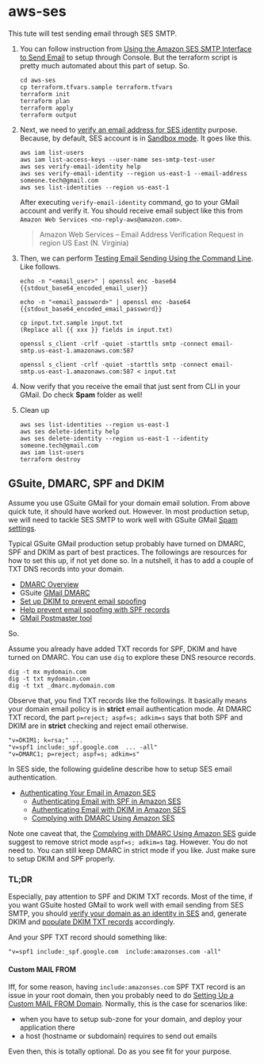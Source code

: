 # aws-ses

This tute will test sending email through SES SMTP.


1. You can follow instruction from [Using the Amazon SES SMTP Interface to Send Email](https://docs.aws.amazon.com/ses/latest/DeveloperGuide/send-email-smtp.html) to setup through Console. But the terraform script is pretty much automated about this part of setup. So.

    ```
    cd aws-ses
    cp terraform.tfvars.sample terraform.tfvars
    terraform init
    terraform plan
    terraform apply
    terraform output
    ```

2. Next, we need to [verify an email address for SES identity](https://docs.aws.amazon.com/ses/latest/DeveloperGuide/verify-email-addresses-procedure.html) purpose. Because, by default, SES account is in [Sandbox mode](https://docs.aws.amazon.com/ses/latest/DeveloperGuide/request-production-access.html). It goes like this.

    ```
    aws iam list-users
    aws iam list-access-keys --user-name ses-smtp-test-user
    aws ses verify-email-identity help
    aws ses verify-email-identity --region us-east-1 --email-address someone.tech@gmail.com
    aws ses list-identities --region us-east-1
    ``` 
   After executing `verify-email-identity` command, go to your GMail account and verify it. You should receive email subject like this from `Amazon Web Services <no-reply-aws@amazon.com>`.
   > Amazon Web Services – Email Address Verification Request in region US East (N. Virginia)

3. Then, we can perform [Testing Email Sending Using the Command Line](https://docs.aws.amazon.com/ses/latest/DeveloperGuide/send-email-smtp-client-command-line.html). Like follows.

    ```
    echo -n "<email_user>" | openssl enc -base64
    {{stdout_base64_encoded_email_user}}
    
    echo -n "<email_password>" | openssl enc -base64
    {{stdout_base64_encoded_email_password}}
    
    cp input.txt.sample input.txt
    (Replace all {{ xxx }} fields in input.txt)
    
    openssl s_client -crlf -quiet -starttls smtp -connect email-smtp.us-east-1.amazonaws.com:587
    
    openssl s_client -crlf -quiet -starttls smtp -connect email-smtp.us-east-1.amazonaws.com:587 < input.txt
    ```

4. Now verify that you receive the email that just sent from CLI in your GMail. Do check **Spam** folder as well!

5. Clean up

    ```
    aws ses list-identities --region us-east-1
    aws ses delete-identity help
    aws ses delete-identity --region us-east-1 --identity someone.tech@gmail.com
    aws iam list-users
    terraform destroy
    ```

## GSuite, DMARC, SPF and DKIM

Assume you use GSuite GMail for your domain email solution. From above quick tute, it should have worked out. However. In most production setup, we will need to tackle SES SMTP to work well with GSuite GMail [Spam settings](https://support.google.com/a/topic/2683828).

Typical GSuite GMail production setup probably have turned on DMARC, SPF and DKIM as part of best practices. The followings are resources for how to set this up, if not yet done so. In a nutshell, it has to add a couple of TXT DNS records into your domain.
- [DMARC Overview](https://dmarc.org/overview/)
- GSuite [GMail DMARC](https://support.google.com/a/answer/2466580)
- [Set up DKIM to prevent email spoofing](https://support.google.com/a/answer/174124)
- [Help prevent email spoofing with SPF records](https://support.google.com/a/answer/33786)
- [GMail Postmaster tool](https://gmail.com/postmaster/)

So. 

Assume you already have added TXT records for SPF, DKIM and have turned on DMARC. You can use `dig` to explore these DNS resource records.
```
dig -t mx mydomain.com
dig -t txt mydomain.com
dig -t txt _dmarc.mydomain.com
```

Observe that, you find TXT records like the followings. It basically means your domain email policy is in **strict** email authentication mode. At DMARC TXT record, the part `p=reject; aspf=s; adkim=s` says that both SPF and DKIM are in **strict** checking and reject email otherwise.
```
"v=DKIM1; k=rsa;" ... 
"v=spf1 include:_spf.google.com  ... -all"
"v=DMARC1; p=reject; aspf=s; adkim=s"
```

In SES side, the following guideline describe how to setup SES email authentication.

- [Authenticating Your Email in Amazon SES](https://docs.aws.amazon.com/ses/latest/DeveloperGuide/authentication.html)
    - [Authenticating Email with SPF in Amazon SES](https://docs.aws.amazon.com/ses/latest/DeveloperGuide/spf.html)
    - [Authenticating Email with DKIM in Amazon SES](https://docs.aws.amazon.com/ses/latest/DeveloperGuide/dkim.html)
    - [Complying with DMARC Using Amazon SES](https://docs.aws.amazon.com/ses/latest/DeveloperGuide/dmarc.html)

Note one caveat that, the [Complying with DMARC Using Amazon SES](https://docs.aws.amazon.com/ses/latest/DeveloperGuide/dmarc.html) guide suggest to remove strict mode `aspf=s; adkim=s` tag. However. You do not need to. You can still keep DMARC in strict mode if you like. Just make sure to setup DKIM and SPF properly.

### TL;DR

Especially, pay attention to SPF and DKIM TXT records. Most of the time, if you want GSuite hosted GMail to work well with email sending from SES SMTP, you should [verify your domain as an identity in SES](https://docs.aws.amazon.com/ses/latest/DeveloperGuide/verify-domain-procedure.html) and, generate DKIM and [populate DKIM TXT records](https://docs.aws.amazon.com/ses/latest/DeveloperGuide/easy-dkim-setup-domain.html) accordingly.

And your SPF TXT record should something like:

```
"v=spf1 include:_spf.google.com  include:amazonses.com -all"
```

#### Custom MAIL FROM

Iff, for some reason, having `include:amazonses.com` SPF TXT record is an issue in your root domain, then you probably need to do  [Setting Up a Custom MAIL FROM Domain](https://docs.aws.amazon.com/ses/latest/DeveloperGuide/mail-from.html). Normally, this is the case for scenarios like:
- when you have to setup sub-zone for your domain, and deploy your application there 
- a host (hostname or subdomain) requires to send out emails

Even then, this is totally optional. Do as you see fit for your purpose.
